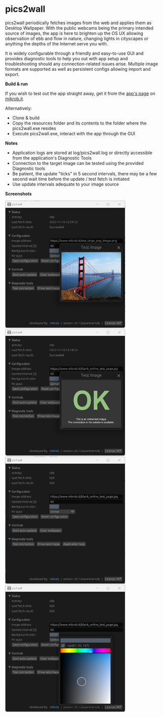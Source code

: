 # pics2wall

pics2wall periodically fetches images from the web and applies them as Desktop Wallpaper. With the public webcams being the primary intended source of images, the app is here to brighten up the OS UX allowing observation of ebb and flow in nature, changing lights in cityscapes or anything the depths of the Internet serve you with.

It is widely configurable through a friendly and easy-to-use GUI and provides diagnostic tools to help you out with app setup and troubleshooting should any connection-related issues arise. Multiple image formats are supported as well as persistent configs allowing import and export.

**Build & run**

If you wish to test out the app straight away, get it from the [app's page](https://www.mikrob.it/pics2wall_app_detail.php) on [mikrob.it](https://www.mikrob.it).

Alternatively:
* Clone & build
* Copy the resources folder and its contents to the folder where the pics2wall.exe resides
* Execute pics2wall.exe, interact with the app through the GUI

**Notes**

* Application logs are stored at log/pics2wall.log or directly accessible from the application's Diagnostic Tools
* Connection to the target image can be tested using the provided Diagnostic tools
* Be patient, the update "ticks" in 5 second intervals, there may be a few second wait time before the update / test fetch is initiated
* Use update intervals adequate to your image source

**Screenshots**

<img src="doc/screenshots/actual_image.png" width="390">
<img src="doc/screenshots/connection_test_ok.png" width="390">
<img src="doc/screenshots/default.png" width="390">
<img src="doc/screenshots/color_picker.png" width="390">
